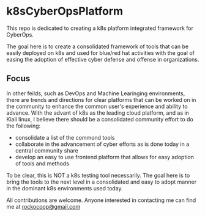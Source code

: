 # k8sCyberOpsPlatform

This repo is dedicated to creating a k8s platform integrated framework for CyberOps.

The goal here is to create a consolidated framework of tools that can be easily deployed on k8s and used for blue/red hat 
activities with the goal of easing the adoption of effective cyber defense and offense in organizations.

## Focus
In other feilds, such as DevOps and Machine Learinging environments, there are trends and directions for clear platforms that can be 
worked on in the community to enhance the common user's experience and ability to advance.  With the advant of k8s as the leading cloud 
platform, and as in Kiali linux, I believe there should be a consolidated community effort to do the following:
- consolidate a list of the commond tools
- collaborate in the advancement of cyber efforts as is done today in a central community share
- develop an easy to use frontend platform that allows for easy adoption of tools and methods

To be clear, this is NOT a k8s testing tool necessarily.  The goal here is to bring the tools to the next level
in a consolidated and easy to adopt manner in the dominant k8s environments used today.

All contributions are welcome.  Anyone interested in contacting me can find me at rockocoop@gmail.com
